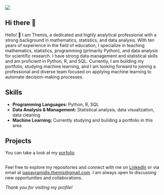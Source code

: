 ![](https://media.licdn.com/dms/image/D4D16AQEM9Yxegbsebg/profile-displaybackgroundimage-shrink_350_1400/0/1682282572323?e=1726704000&v=beta&t=7tlbt6S1f1AiLgWoDr_L3Kg4IMu5c9StGO3I1-XjmKg)

## Hi there 👋

Hello! 👋 I am Themis, a dedicated and highly analytical professional with a strong background in mathematics, statistics, and data analysis. With ten years of experience in the field of education, I specialize in teaching mathematics, statistics, programming (primarily Python), and data analysis for scientific research. I have strong data management and statistical skills and am proficient in Python, R, and SQL. Currently, I am building my portfolio, studying machine learning, and I am looking forward to joining a professional and diverse team focused on applying machine learning to automate decision-making processes.

## Skills

- **Programming Languages:** Python, R, SQL
- **Data Analysis & Management:** Statistical analysis, data visualization, data cleaning
- **Machine Learning:** Currently studying and building a portfolio in this area

## Projects

You can take a look at my [porfolio](https://themispap.github.io/)

## 

Feel free to explore my repositories and connect with me on [LinkedIn](https://www.linkedin.com/in/papavramidisthemis/) or via email at [papavramidis.themis@gmail.com](mailto:papavramidis.themis@gmail.com). I am always open to discussing new opportunities and collaborations.

_Thank you for visiting my profile!_

